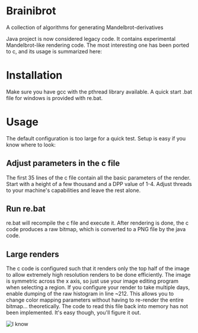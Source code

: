 # Brainibrot
A collection of algorithms for generating Mandelbrot-derivatives

Java project is now considered legacy code. It contains experimental Mandelbrot-like rendering code.
The most interesting one has been ported to c, and its usage is summarized here:


# Installation
Make sure you have gcc with the pthread library available.
A quick start .bat file for windows is provided with re.bat.

# Usage
The default configuration is too large for a quick test. Setup is easy if you know where to look:
## Adjust parameters in the c file
The first 35 lines of the c file contain all the basic parameters of the render. Start with a height of a few thousand and a DPP value of 1-4. Adjust threads to your machine's capabilities and leave the rest alone.
## Run re.bat
re.bat will recompile the c file and execute it. After rendering is done, the c code produces a raw bitmap, which is converted to a PNG file by the java code.
## Large renders
The c code is configured such that it renders only the top half of the image to allow extremely high resolution renders to be done efficiently.
The image is symmetric across the x axis, so just use your image editing program when selecting a region.
If you configure your render to take multiple days, enable dumping of the raw histogram in line ~212. 
This allows you to change color mapping parameters without having to re-render the entire bitmap... theoretically.
The code to read this file back into memory has not been implemented.
It's easy though, you'll figure it out.

![I know](https://imgs.xkcd.com/comics/will_it_work.png)
